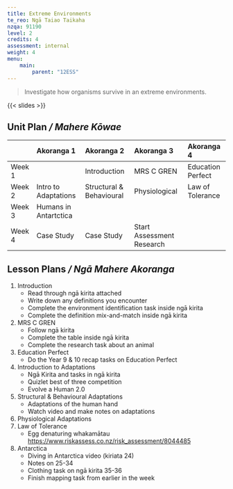```yaml
---
title: Extreme Environments
te_reo: Ngā Taiao Taikaha
nzqa: 91190
level: 2
credits: 4
assessment: internal
weight: 4
menu:
    main:
        parent: "12ESS"
---
```


> Investigate how organisms survive in an extreme environments.

{{< slides >}}

## Unit Plan _/ Mahere Kōwae_ 


|        | Akoranga 1            | Akoranga 2               | Akoranga 3                | Akoranga 4        |
|:-------|:----------------------|:-------------------------|:--------------------------|:------------------|
| Week 1 |                       | Introduction             | MRS C GREN                | Education Perfect |
| Week 2 | Intro to Adaptations  | Structural & Behavioural | Physiological             | Law of Tolerance  |
| Week 3 | Humans in Antartctica |                          |                           |                   |
| Week 4 | Case Study            | Case Study               | Start Assessment Research |                   |

## Lesson Plans _/ Ngā Mahere Akoranga_ 

1. Introduction
    - Read through ngā kirita attached
    - Write down any definitions you encounter
    - Complete the environment identification task inside ngā kirita
    - Complete the definition mix-and-match inside ngā kirita
2. MRS C GREN
    - Follow ngā kirita
    - Complete the table inside ngā kirita
    - Complete the research task about an animal
3. Education Perfect
    - Do the Year 9 & 10 recap tasks on Education Perfect
4. Introduction to Adaptations
    - Ngā Kirita and tasks in ngā kirita
    - Quizlet best of three competition
    - Evolve a Human 2.0
5. Structural & Behavioural Adaptations
    - Adaptations of the human hand
    - Watch video and make notes on adaptations
6. Physiological Adaptations
7. Law of Tolerance
    - Egg denaturing whakamātau https://www.riskassess.co.nz/risk_assessment/8044485
8. Antarctica
    - Diving in Antarctica video (kiriata 24)
    - Notes on 25-34
    - Clothing task on ngā kirita 35-36
    - Finish mapping task from earlier in the week